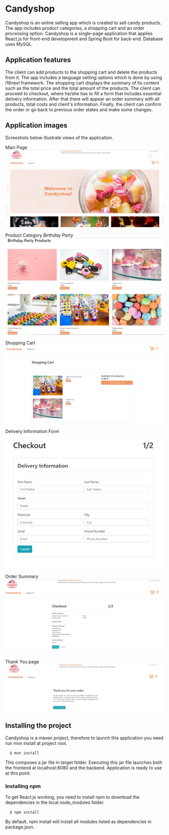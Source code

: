 # Candyshop
Candyshop is an online selling app which is created to sell candy products. 
The app includes product categories, a shopping cart and an order processing option. 
Candyshop is a single-page application that applies React.js for front-end development and Spring Boot for back-end.
Database uses MySQL. 

## Application features
The client can add products to the shopping cart and delete the products from it. 
The app includes a language setting options which is done by using i18next framework.
The shopping cart displays the summary of its content such as the total price and the total amount of the products.
The client can proceed to checkout, where he/she has to fill a form that includes essential delivery information.
After that there will appear an order summary with all products, total costs and client's information. 
Finally, the client can confirm the order or go back to previous order states and make some changes. 

## Application images
Screeshots below illustrate views of the application.

Main Page
![Screenshot](src/main/app/public/main-page.jpg)

Product Category <i>Birthday Party</i>
![Screenshot](src/main/app/public/products.jpg)

Shopping Cart
![Screenshot](src/main/app/public/shopping-cart.jpg)

Delivery Information Form
![Screenshot](src/main/app/public/form.jpg)

Order Summary
![Screenshot](src/main/app/public/order-summary.jpg)

Thank You page
![Screenshot](src/main/app/public/thankyou.jpg)

## Installing the project
Candyshop is a maven project, therefore to launch this application you need run mvn install at project root.
```
  $ mvn install
```

This composes a jar file in target folder. 
Executing this jar file launches both the frontend at localhost:8080 and the backend. 
Application is ready to use at this point.

### Installing npm
To get React.js working, you need to install npm to download the dependencies in the local node_modules folder.
```
  $ npm install
```
By default, npm install will install all modules listed as dependencies in package.json.